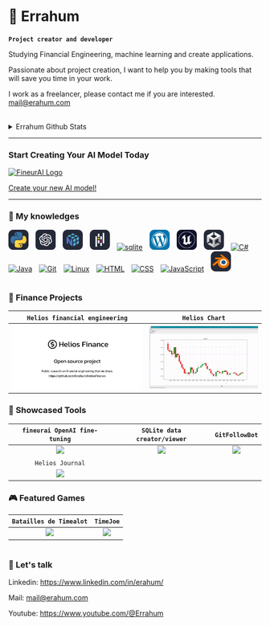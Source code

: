 # 🌌 Errahum

**`Project creator and developer`**

Studying Financial Engineering, machine learning and create applications.

Passionate about project creation, I want to help you by making tools that will save you time in your work.

I work as a freelancer, please contact me if you are interested. mail@erahum.com

<br>

<details>
<summary>Errahum Github Stats</summary>
<p align="left">
    <a href="https://github.com/Errahum"><img align="center" width="468px" src="https://github-readme-stats.vercel.app/api/top-langs/?username=Errahum&layout=compact&theme=blue_navy&hide_border=true" /></a>
</p>
</details>

---

### Start Creating Your AI Model Today

[![FineurAI Logo](https://fineurai.com/static/media/logo.3f4ddb8b0a5fba571c8d5f2b8a12f957.svg)](https://fineurai.com)

[Create your new AI model!](https://fineurai.com/)

---
### 🧠 My knowledges

<p align="left">
  <a href="https://github.com/Errahum"><img alt="Python" width="40px" style="padding-right:10px;" src="https://github.com/LelouchFR/skill-icons/blob/main/assets/python-auto.svg" /></a>
  <a href="https://github.com/Errahum"><img alt="OpenAI" width="40px" style="padding-right:10px;" src="https://github.com/LelouchFR/skill-icons/blob/main/assets/chatgpt-auto.svg" /></a>
  <a href="https://github.com/Errahum"><img alt="Numpy" width="40px" style="padding-right:10px;" src="https://github.com/LelouchFR/skill-icons/blob/main/assets/numpy-auto.svg" /></a>
  <a href="https://github.com/Errahum"><img alt="Pandas" width="40px" style="padding-right:10px;" src="https://github.com/LelouchFR/skill-icons/blob/main/assets/pandas-auto.svg" /></a>
  <a href="https://github.com/Errahum"><img alt="sqlite" width="40px" style="padding-right:10px;" src="https://github.com/LelouchFR/skill-icons/blob/main/assets/sqlite.svg" /></a>
  <a href="https://github.com/Errahum"><img alt="WP" width="40px" style="padding-right:10px;" src="https://github.com/LelouchFR/skill-icons/blob/main/assets/wordpress.svg" /></a>
  <a href="https://github.com/Errahum"><img alt="UnrealEngine" width="40px" style="padding-right:10px;" src="https://github.com/LelouchFR/skill-icons/blob/main/assets/unrealengine.svg" /></a>
  <a href="https://github.com/Errahum"><img alt="Unity" width="40px" style="padding-right:10px;" src="https://github.com/LelouchFR/skill-icons/blob/main/assets/unity-auto.svg" /></a>
  <a href="https://github.com/Errahum"><img alt="C#" width="40px" style="padding-right:10px;" src="https://cdn.jsdelivr.net/gh/devicons/devicon@latest/icons/csharp/csharp-original.svg" /></a>
  <a href="https://github.com/Errahum"><img alt="Java" width="40px" style="padding-right:10px;" src="https://cdn.jsdelivr.net/gh/devicons/devicon/icons/java/java-original.svg"/></a>
  <a href="https://github.com/Errahum"><img alt="Git" width="40px" style="padding-right:10px;" src="https://cdn.jsdelivr.net/gh/devicons/devicon/icons/git/git-original.svg" /></a>
  <a href="https://github.com/Errahum"><img alt="Linux" width="40px" style="padding-right:10px;" src="https://cdn.jsdelivr.net/gh/devicons/devicon/icons/linux/linux-original.svg" /></a>
  <a href="https://github.com/Errahum"><img alt="HTML" width="40px" style="padding-right:10px;" src="https://cdn.jsdelivr.net/gh/devicons/devicon/icons/html5/html5-plain.svg" /></a>
  <a href="https://github.com/Errahum"><img alt="CSS" width="40px" style="padding-right:10px;" src="https://cdn.jsdelivr.net/gh/devicons/devicon/icons/css3/css3-plain.svg" /></a>
  <a href="https://github.com/Errahum"><img alt="JavaScript" width="40px" style="padding-right:10px;" src="https://cdn.jsdelivr.net/gh/devicons/devicon/icons/javascript/javascript-plain.svg" /></a>
  <a href="https://github.com/Errahum"><img alt="Blender" width="40px" style="padding-right:10px;" src="https://github.com/LelouchFR/skill-icons/blob/main/assets/blender-auto.svg" /></a>
</p>

#
### 💼 Finance Projects

`Helios financial engineering` | `Helios Chart` |
:-------------------------:|:-------------------------:|
<a href="https://github.com/Errahum/Helios_financial_engineering"><img src="https://github.com/Errahum/HeliosFinance/blob/4ac54cdf9a00db22f5dfbcd812ee3063243c8596/assets/Helios-Github.svg" width="400"></a> | <a href="https://github.com/Errahum/HeliosChart"><img src="https://github.com/Errahum/HeliosChart/blob/main/helioschart.gif" width="350"></a> |

### 🔨 Showcased Tools

`fineurai OpenAI fine-tuning` | `SQLite data creator/viewer` | `GitFollowBot` |
:-------------------------:|:-------------------------:|:-------------------------: |
<a href="https://github.com/Errahum/fineurai"><img src="https://i.imgur.com/0pZYOxT.gif" width="250"></a> | <a href="https://github.com/Errahum/SQLite-data-creator"><img src="https://i.imgur.com/MW8XNH0.png" width="200"></a> | <a href="https://github.com/Errahum/GitFollowBot"><img src="https://i.imgur.com/4qOsG3m.gif" width="250"></a>
`Helios Journal` |
<a href="https://github.com/Errahum/Helios-Journal"><img src="https://i.imgur.com/HUZNMoS.png" width="250"></a> |

### 🎮 Featured Games

`Batailles de Timealot` | `TimeJoe`
:-------------------------:|:-------------------------:
<a href="https://github.com/Errahum/Battles-Of-Timealot"><img src="https://i.imgur.com/2qNkuMo.gif" width="325"></a> | <a href="https://github.com/Errahum/TimeJoe"><img src="https://img.youtube.com/vi/XYuxz1wV32g/0.jpg" width="325"></a> 

#
### 📧 Let's talk

Linkedin: https://www.linkedin.com/in/erahum/

Mail: mail@erahum.com

Youtube: https://www.youtube.com/@Errahum

